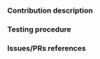 <!--
We cares a lot about code quality.
Therefore, before describing what your contribution is about, we would like
you to make sure that your modifications are compliant with our coding conventions.
Also keep in mind that your contribution must be understandable to others so DOCUMENTATION is VERY IMPORTANT.
-->

### Contribution description

<!--
Description (as detailed as possible) of your contribution.
- Describe the part/s of the code is (are) involved
- if it's a bug fix, describe the bug that it solves and how it is solved
- you can give more information about how to test your changes.
- IMPORTANT! Document your contribution.
-->


### Testing procedure

<!--
### How should your contribution be tested? provide at least the following steps:
- which test, example or piece of code need to be compiled
- Expected output on success or error
-->


### Issues/PRs references

<!--
Use keywords with the link to the issue you want to resolve, this way some actions can perform automatically, e.g. closing an issue
- If the PR fix an issue: Close, Closes, Fix, Fixes or Resolve
- If the PR is related to another one or issue: see, see also
- If another PR need to be merged before this one: Depend on or Depends on

Examples:
  Fixes #135, see also #135, depends on #135, etc

See more about this feature: https://help.github.com/articles/closing-issues-using-keywords/.
-->
